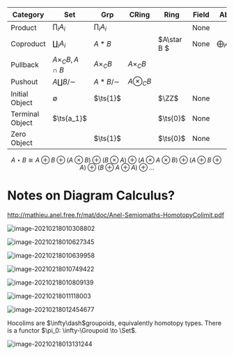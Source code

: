 | Category        | Set                     | Grp             | CRing          | Ring        | Field | Ab                | $\Vect_k$         | R-Mod             | $R\dash$cAlg       | Sch         | Top               | $\Top_*$     |
| --------------- | ----------------------- | --------------- | -------------- | ----------- | ----- | ----------------- | ----------------- | ----------------- | ------------------ | ----------- | ----------------- | ------------ |
| Product         | $\prod_i A_i$           | $\prod_i A_i$   |                |             | None  |                   |                   | $\prod_i A_i$     |                    |             | $\prod_i A_i$     |              |
| Coproduct       | $\coprod_i A_i$         | $A\ast B$       |                | $A\star B $ | None  | $\bigoplus_i A_i$ | $\bigoplus_i A_i$ | $\bigoplus_i A_i$ | $\bigotimes_i A_i$ |             | $\coprod A_i$     | $\vee_i A_i$ |
| Pullback        | $A\times_C B, A \cap B$ | $A\times_C B$   | $A\times_C B$  |             |       |                   |                   | $A\times_C B$     |                    |             |                   |              |
| Pushout         | $A \coprod B/\sim$      | $A \ast B/\sim$ | $A\otimes_C B$ |             |       |                   |                   |                   |                    |             | $A \coprod_{f} B$ |              |
| Initial Object  | $\emptyset$             | $\ts{1}$        |                | $\ZZ$       | None  |                   |                   | $\ts{1}$          |                    | $\spec(0)$  | $\emptyset$       |              |
| Terminal Object | $\ts{a_1}$              |                 |                | $\ts{0}$    | None  |                   |                   |                   |                    | $\spec \ZZ$ | $\pt$             |              |
| Zero Object     |                         | $\ts{1}$        |                | $\ts{0}$    | None  |                   |                   |                   |                    |             |                   |              |

$$
A\star B \cong A \oplus B \oplus (A \otimes B) \oplus (B \otimes A) \oplus (A \otimes A \otimes B) \oplus (A \oplus B \oplus A) \oplus (B \oplus A \oplus A) \oplus ...
$$

# Notes on Diagram Calculus?

http://mathieu.anel.free.fr/mat/doc/Anel-Semiomaths-HomotopyColimit.pdf

![image-20210218010308802](/home/zack/.config/Typora/typora-user-images/image-20210218010308802.png)

![image-20210218010627345](/home/zack/.config/Typora/typora-user-images/image-20210218010627345.png)

![image-20210218010639958](/home/zack/.config/Typora/typora-user-images/image-20210218010639958.png)

![image-20210218010749422](/home/zack/.config/Typora/typora-user-images/image-20210218010749422.png)

![image-20210218010809139](/home/zack/.config/Typora/typora-user-images/image-20210218010809139.png)

![image-20210218011118003](/home/zack/.config/Typora/typora-user-images/image-20210218011118003.png)

![image-20210218012454677](/home/zack/.config/Typora/typora-user-images/image-20210218012454677.png)

Hocolims are $\infty\dash$groupoids, equivalently homotopy types.
There is a functor $\pi_0: \infty-\Groupoid \to \Set$.



![image-20210218013131244](/home/zack/.config/Typora/typora-user-images/image-20210218013131244.png)
